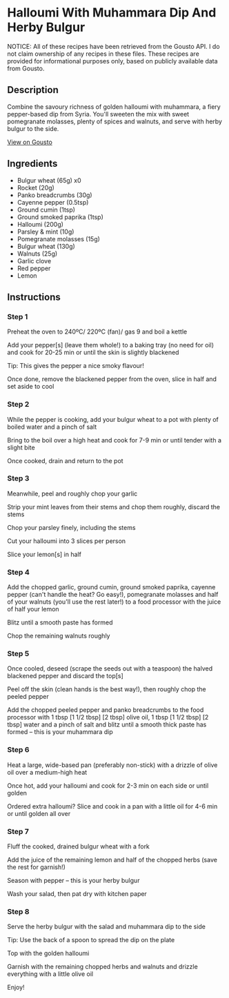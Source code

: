 # Halloumi With Muhammara Dip And Herby Bulgur 

NOTICE: All of these recipes have been retrieved from the Gousto API. I do not claim ownership of any recipes in these files. These recipes are provided for informational purposes only, based on publicly available data from Gousto.

## Description

Combine the savoury richness of golden halloumi with muhammara, a fiery pepper-based dip from Syria. You'll sweeten the mix with sweet pomegranate molasses, plenty of spices and walnuts, and serve with herby bulgur to the side. 

[View on Gousto](https://www.gousto.co.uk/recipes/cookbook/halloumi-with-muhammara-dip-herby-bulgur)

## Ingredients

- Bulgur wheat (65g) x0
- Rocket (20g)
- Panko breadcrumbs (30g)
- Cayenne pepper (0.5tsp)
- Ground cumin (1tsp)
- Ground smoked paprika (1tsp)
- Halloumi (200g)
- Parsley & mint (10g)
- Pomegranate molasses (15g)
- Bulgur wheat (130g)
- Walnuts (25g)
- Garlic clove
- Red pepper
- Lemon

## Instructions


### Step 1

Preheat the oven to 240ºC/ 220ºC (fan)/ gas 9 and boil a kettle

Add your pepper[s] (leave them whole!) to a baking tray (no need for oil) and cook for 20-25 min or until the skin is slightly blackened

Tip: This gives the pepper a nice smoky flavour!

Once done, remove the blackened pepper from the oven, slice in half and set aside to cool


### Step 2

While the pepper is cooking, add your bulgur wheat to a pot with plenty of boiled water and a pinch of salt

Bring to the boil over a high heat and cook for 7-9 min or until tender with a slight bite

Once cooked, drain and return to the pot


### Step 3

Meanwhile, peel and roughly chop your garlic

Strip your mint leaves from their stems and chop them roughly, discard the stems

Chop your parsley finely, including the stems

Cut your halloumi into 3 slices per person

Slice your lemon[s] in half


### Step 4

Add the chopped garlic, ground cumin, ground smoked paprika, cayenne pepper (can't handle the heat? Go easy!), pomegranate molasses and half of your walnuts (you'll use the rest later!) to a food processor with the juice of half your<span class="text-danger"> </span>lemon

Blitz until a smooth paste has formed

Chop the remaining walnuts roughly


### Step 5

Once cooled, deseed (scrape the seeds out with a teaspoon) the halved blackened pepper and discard the top[s]

Peel off the skin (clean hands is the best way!), then roughly chop the peeled pepper

Add the chopped peeled pepper and panko breadcrumbs to the food processor with 1 tbsp <span class="text-purple">[1 1/2 tbsp]</span><span class="text-danger"> [2 tbsp]</span> olive oil, 1 tbsp <span class="text-purple">[1 1/2 tbsp]</span> <span class="text-danger">[2 tbsp] </span>water and a pinch of salt and blitz until a smooth thick paste has formed – this is your muhammara dip


### Step 6

Heat a large, wide-based pan (preferably non-stick) with a drizzle of olive oil over a medium-high heat

Once hot, add your halloumi and cook for 2-3 min on each side or until golden

<span class="text-danger">Ordered extra halloumi? Slice and cook in a pan with a little oil for 4-6 min or until golden all over</span>


### Step 7

Fluff the cooked, drained bulgur wheat with a fork

Add the juice of the remaining lemon and half of the chopped herbs (save the rest for garnish!)

Season with pepper – this is your herby bulgur

Wash your salad, then pat dry with kitchen paper

### Step 8

Serve the herby bulgur with the salad and muhammara dip to the side

Tip: Use the back of a spoon to spread the dip on the plate

Top with the golden halloumi

Garnish with the remaining chopped herbs and walnuts and drizzle everything with a little olive oil

Enjoy!

